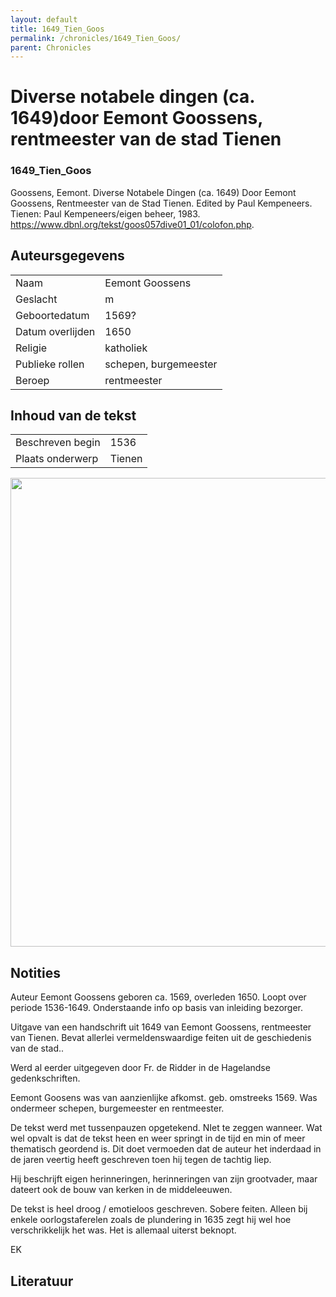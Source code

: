 ```yaml
---
layout: default
title: 1649_Tien_Goos
permalink: /chronicles/1649_Tien_Goos/
parent: Chronicles
--- 
```



# Diverse notabele dingen (ca. 1649)door Eemont Goossens, rentmeester van de stad Tienen 

### 1649_Tien_Goos 

Goossens, Eemont. Diverse Notabele Dingen (ca. 1649) Door Eemont Goossens, Rentmeester van de Stad Tienen. Edited by Paul Kempeneers. Tienen: Paul Kempeneers/eigen beheer, 1983. https://www.dbnl.org/tekst/goos057dive01_01/colofon.php. 

## Auteursgegevens 

| | | 
| --------------- | --------------- | 
| Naam | Eemont Goossens | 
| Geslacht | m | 
| Geboortedatum | 1569? | 
| Datum overlijden | 1650 | 
| Religie | katholiek | 
| Publieke rollen | schepen, burgemeester | 
| Beroep | rentmeester | 

## Inhoud van de tekst 

| | | 
| --------------- | --------------- | 
| Beschreven begin | 1536 | 
| Plaats onderwerp | Tienen | 

[<img src="..\..\barplots_chronicles\1649_Tien_Goos.jpg" width="750"/>](..\..\barplots_chronicles\1649_Tien_Goos.jpg) 

## Notities 

Auteur Eemont Goossens geboren ca. 1569, overleden 1650. Loopt over periode
1536-1649. Onderstaande info op basis van inleiding bezorger.

Uitgave van een handschrift uit 1649 van Eemont Goossens, rentmeester van
Tienen. Bevat allerlei vermeldenswaardige feiten uit de geschiedenis van de
stad..

Werd al eerder uitgegeven door Fr. de Ridder in de Hagelandse gedenkschriften.

Eemont Goosens was van aanzienlijke afkomst. geb. omstreeks 1569. Was
ondermeer schepen, burgemeester en rentmeester.

De tekst werd met tussenpauzen opgetekend. NIet te zeggen wanneer. Wat wel
opvalt is dat de tekst heen en weer springt in de tijd en min of meer
thematisch geordend is. Dit doet vermoeden dat de auteur het inderdaad in de
jaren veertig heeft geschreven toen hij tegen de tachtig liep.

Hij beschrijft eigen herinneringen, herinneringen van zijn grootvader, maar
dateert ook de bouw van kerken in de middeleeuwen.

De tekst is heel droog / emotieloos geschreven. Sobere feiten. Alleen bij
enkele oorlogstaferelen zoals de plundering in 1635 zegt hij wel hoe
verschrikkelijk het was. Het is allemaal uiterst beknopt.

EK



## Literatuur 

